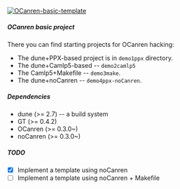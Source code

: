 [![OCanren-basic-template][1]][2]

[1]:  https://github.com/Kakadu/OCanren-basic-template/actions/workflows/master.yml/badge.svg
[2]:  https://github.com/Kakadu/OCanren-basic-template/actions


##### OCanren basic project

There you can find starting projects for OCanren hacking:

* The dune+PPX-based project is in `demo1ppx` directory.
* The dune+Camlp5-based -- `demo2camlp5`
* The Camlp5+Makefile -- `demo3make`.
* The dune+noCanren -- `demo4ppx-noCanren`.

##### Dependencies

* dune (>= 2.7) -- a build system
* GT (>= 0.4.2)
* OCanren (>= 0.3.0~)
* noCanren (>= 0.3.0~)


##### TODO

- [x] Implement a template using noCanren
- [ ] Implement a template using noCanren + Makefile
